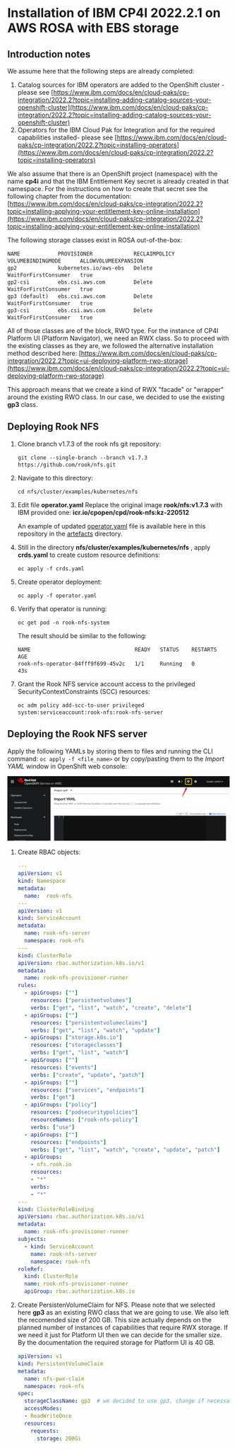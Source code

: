 # Installation of IBM CP4I 2022.2.1 on AWS ROSA with EBS storage

## Introduction notes

We assume here that the following steps are already completed:
1. Catalog sources for IBM operators are added to the OpenShift cluster - please see [https://www.ibm.com/docs/en/cloud-paks/cp-integration/2022.2?topic=installing-adding-catalog-sources-your-openshift-cluster](https://www.ibm.com/docs/en/cloud-paks/cp-integration/2022.2?topic=installing-adding-catalog-sources-your-openshift-cluster)  
2. Operators for the IBM Cloud Pak for Integration and for the required capabilities installed- please see [https://www.ibm.com/docs/en/cloud-paks/cp-integration/2022.2?topic=installing-operators](https://www.ibm.com/docs/en/cloud-paks/cp-integration/2022.2?topic=installing-operators)

We also assume that there is an OpenShift project (namespace) with the name **cp4i** and that the IBM Entitlement Key secret is already created in that namespace. For the instructions on how to create that secret see the following chapter from the documentation: [https://www.ibm.com/docs/en/cloud-paks/cp-integration/2022.2?topic=installing-applying-your-entitlement-key-online-installation](https://www.ibm.com/docs/en/cloud-paks/cp-integration/2022.2?topic=installing-applying-your-entitlement-key-online-installation)

The following storage classes exist in ROSA out-of-the-box:
```
NAME            PROVISIONER             RECLAIMPOLICY   VOLUMEBINDINGMODE      ALLOWVOLUMEEXPANSION
gp2             kubernetes.io/aws-ebs   Delete          WaitForFirstConsumer   true                
gp2-csi         ebs.csi.aws.com         Delete          WaitForFirstConsumer   true                
gp3 (default)   ebs.csi.aws.com         Delete          WaitForFirstConsumer   true                
gp3-csi         ebs.csi.aws.com         Delete          WaitForFirstConsumer   true                
```

All of those classes are of the block, RWO type. For the instance of CP4I Platform UI (Platform Navigator), we need an RWX class. So to proceed with the existing classes as they are, we followed the alternative installation method described here: [https://www.ibm.com/docs/en/cloud-paks/cp-integration/2022.2?topic=ui-deploying-platform-rwo-storage](https://www.ibm.com/docs/en/cloud-paks/cp-integration/2022.2?topic=ui-deploying-platform-rwo-storage)

This approach means that we create a kind of RWX "facade" or "wrapper" around the existing RWO class. In our case, we decided to use the existing **gp3** class.

## Deploying Rook NFS

1. Clone branch v1.7.3 of the rook nfs git repository:
    ```
    git clone --single-branch --branch v1.7.3 https://github.com/rook/nfs.git
    ```

2. Navigate to this directory:
    ```
    cd nfs/cluster/examples/kubernetes/nfs
    ```

3. Edit file **operator.yaml** Replace the original image **rook/nfs:v1.7.3** with IBM provided one: **icr.io/cpopen/cpd/rook-nfs:kz-220512**

    An example of updated [operator.yaml](artefacts/operator.yaml) file is available here in this repository in the [artefacts](artefacts) directory.

4. Still in the directory **nfs/cluster/examples/kubernetes/nfs** , apply **crds.yaml** to create custom resource definitions:  
    ```
    oc apply -f crds.yaml
    ```

5. Create operator deployment:
    ```
    oc apply -f operator.yaml
    ```

6. Verify that operator is running:
    ```
    oc get pod -n rook-nfs-system
    ```

    The result should be similar to the following:
    ```
    NAME                                 READY   STATUS    RESTARTS   AGE
    rook-nfs-operator-84fff9f699-45v2c   1/1     Running   0          43s
    ```

7. Grant the Rook NFS service account access to the privileged SecurityContextConstraints (SCC) resources:
    ```
    oc adm policy add-scc-to-user privileged system:serviceaccount:rook-nfs:rook-nfs-server
    ```

## Deploying the Rook NFS server

Apply the following YAMLs by storing them to files and running the CLI command: `oc apply -f <file_name>` or by copy/pasting them to the *Import YAML* window in OpenShift web console:

<img width="850" src="images/Snip20220908_76.png">  

1. Create RBAC objects:
    ```yaml
    ---
    apiVersion: v1
    kind: Namespace
    metadata:
      name:  rook-nfs
    ---
    apiVersion: v1
    kind: ServiceAccount
    metadata:
      name: rook-nfs-server
      namespace: rook-nfs
    ---
    kind: ClusterRole
    apiVersion: rbac.authorization.k8s.io/v1
    metadata:
      name: rook-nfs-provisioner-runner
    rules:
      - apiGroups: [""]
        resources: ["persistentvolumes"]
        verbs: ["get", "list", "watch", "create", "delete"]
      - apiGroups: [""]
        resources: ["persistentvolumeclaims"]
        verbs: ["get", "list", "watch", "update"]
      - apiGroups: ["storage.k8s.io"]
        resources: ["storageclasses"]
        verbs: ["get", "list", "watch"]
      - apiGroups: [""]
        resources: ["events"]
        verbs: ["create", "update", "patch"]
      - apiGroups: [""]
        resources: ["services", "endpoints"]
        verbs: ["get"]
      - apiGroups: ["policy"]
        resources: ["podsecuritypolicies"]
        resourceNames: ["rook-nfs-policy"]
        verbs: ["use"]
      - apiGroups: [""]
        resources: ["endpoints"]
        verbs: ["get", "list", "watch", "create", "update", "patch"]
      - apiGroups:
        - nfs.rook.io
        resources:
        - "*"
        verbs:
        - "*"
    ---
    kind: ClusterRoleBinding
    apiVersion: rbac.authorization.k8s.io/v1
    metadata:
      name: rook-nfs-provisioner-runner
    subjects:
      - kind: ServiceAccount
        name: rook-nfs-server
        namespace: rook-nfs
    roleRef:
      kind: ClusterRole
      name: rook-nfs-provisioner-runner
      apiGroup: rbac.authorization.k8s.io    
    ```

2. Create PersistenVolumeClaim for NFS. Please note that we selected here **gp3** as an existing RWO class that we are going to use. We also left the recomended size of 200 GB. This size actually depends on the planned number of instances of capabilities that require RWX storage. If we need it just for Platform UI then we can decide for the smaller size. By the documentation the required storage for Platform UI is 40 GB. 
    ```yaml
    apiVersion: v1
    kind: PersistentVolumeClaim
    metadata:
      name: nfs-pwx-claim
      namespace: rook-nfs
    spec:
      storageClassName: gp3  # we decided to use gp3, change if necessary 
      accessModes:
      - ReadWriteOnce
      resources:
        requests:
          storage: 200Gi    
    ```


















